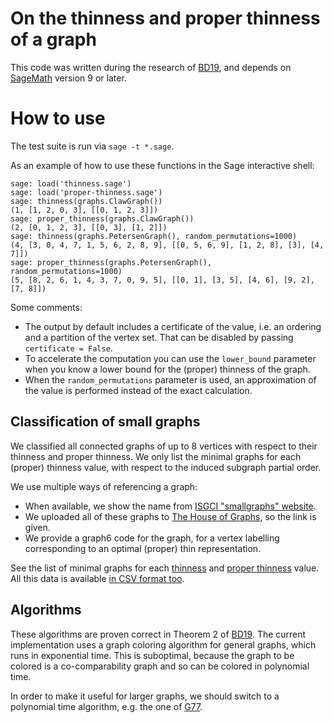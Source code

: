 # On the thinness and proper thinness of a graph

This code was written during the research of [BD19](https://doi.org/10.1016/j.dam.2018.03.072), and depends on [SageMath](https://www.sagemath.org/) version 9 or later.

# How to use

The test suite is run via `sage -t *.sage`.

As an example of how to use these functions in the Sage interactive shell:

```
sage: load('thinness.sage')
sage: load('proper-thinness.sage')
sage: thinness(graphs.ClawGraph())
(1, [1, 2, 0, 3], [[0, 1, 2, 3]])
sage: proper_thinness(graphs.ClawGraph())
(2, [0, 1, 2, 3], [[0, 3], [1, 2]])
sage: thinness(graphs.PetersenGraph(), random_permutations=1000)
(4, [3, 0, 4, 7, 1, 5, 6, 2, 8, 9], [[0, 5, 6, 9], [1, 2, 8], [3], [4, 7]])
sage: proper_thinness(graphs.PetersenGraph(), random_permutations=1000)
(5, [8, 2, 6, 1, 4, 3, 7, 0, 9, 5], [[0, 1], [3, 5], [4, 6], [9, 2], [7, 8]])
```
Some comments:

- The output by default includes a certificate of the value, i.e. an ordering and a partition of the vertex set. That can be disabled by passing `certificate = False`.
- To accelerate the computation you can use the `lower_bound` parameter when you know a lower bound for the (proper) thinness of the graph.
- When the `random_permutations` parameter is used, an approximation of the value is performed instead of the exact calculation.

## Classification of small graphs

We classified all connected graphs of up to 8 vertices with respect to their thinness and proper thinness. We only list the minimal graphs for each (proper) thinness value, with respect to the induced subgraph partial order.

We use multiple ways of referencing a graph:

- When available, we show the name from [ISGCI "smallgraphs" website](https://www.graphclasses.org/smallgraphs.html).
- We uploaded all of these graphs to [The House of Graphs](https://hog.grinvin.org/), so the link is given.
- We provide a graph6 code for the graph, for a vertex labelling corresponding to an optimal (proper) thin representation.

See the list of minimal graphs for each [thinness](small-graphs-thinness.md) and [proper thinness](small-graphs-proper-thinness.md) value. All this data is available [in CSV format too](data/).

## Algorithms

These algorithms are proven correct in Theorem 2 of [BD19](https://doi.org/10.1016/j.dam.2018.03.072). The current implementation uses a graph coloring algorithm for general graphs, which runs in exponential time. This is suboptimal, because the graph to be colored is a co-comparability graph and so can be colored in polynomial time.

In order to make it useful for larger graphs, we should switch to a polynomial time algorithm, e.g. the one of [G77](https://doi.org/10.1007/BF02253207).
